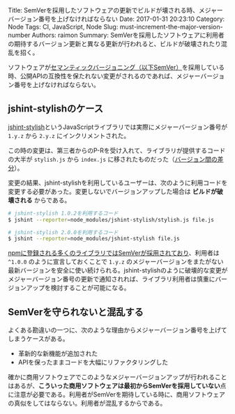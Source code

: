 Title: SemVerを採用したソフトウェアの更新でビルドが壊される時、メジャーバージョン番号を上げなければならない
Date: 2017-01-31 20:23:10
Category: Node
Tags: CI, JavaScript, Node
Slug: must-increment-the-major-version-number
Authors: raimon
Summary: SemVerを採用したソフトウェアに利用者の期待するバージョン更新と異なる更新が行われると、ビルドが破壊されたり混乱を招く。

ソフトウェアが[セマンティックバージョニング（以下SemVer）](http://semver.org/lang/ja/)を採用している時、公開APIの互換性を保たれない変更がされるのであれば、メジャーバージョン番号を上げなければならない。

## jshint-stylishのケース

[jshint-stylish](https://www.npmjs.com/package/jshint-stylish)というJavaScriptライブラリでは実際にメジャーバージョン番号が `1.y.z` から `2.y.z` にインクリメントされた。

この時の変更は、第三者からのP-Rを受け入れて、ライブラリが提供するコードの大半が `stylish.js` から `index.js` に移されたものだった（[バージョン間の差分](https://github.com/sindresorhus/jshint-stylish/compare/v1.0.2...2.0.0)）。

変更の結果、jshint-stylishを利用しているユーザーは、次のように利用コードを変更する必要があった。変更しないでバージョンアップした場合は **ビルドが破壊される** からである。

```sh
# jshint-stylish 1.0.2を利用するコード
$ jshint --reporter=node_modules/jshint-stylish/stylish.js file.js

# jshint-stylish 2.0.0を利用するコード
$ jshint --reporter=node_modules/jshint-stylish file.js
```

[npmに登録される多くのライブラリではSemVerが採用されており](https://docs.npmjs.com/getting-started/semantic-versioning)、利用者は `^1.0.0` のように宣言しておくことで `1.y.z` のメジャーバージョンをまたがない最新バージョンを安全に使い続けられる。jshint-stylishのように破壊的な変更がメジャーバージョン番号の更新で通知されれば、ライブラリ利用者は慎重にバージョンアップを検討することが可能になる。

## SemVerを守られないと混乱する

よくある勘違いの一つに、次のような理由からメジャーバージョン番号を上げてしまうケースがある。

* 革新的な新機能が追加された
* APIを保ったままコードを大幅にリファクタリングした

確かに商用ソフトウェアでこのようなメジャーバージョンアップが行われることはあるが、**こういった商用ソフトウェアは最初からSemVerを採用していない**点に注意が必要である。利用者がSemVerを期待している時に、商用ソフトウェアの真似をしてはならない。利用者が混乱するからである。
